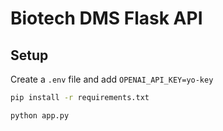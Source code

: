 # Biotech DMS Flask API

## Setup

Create a `.env` file and add `OPENAI_API_KEY=yo-key`

```bash
pip install -r requirements.txt

python app.py
```

